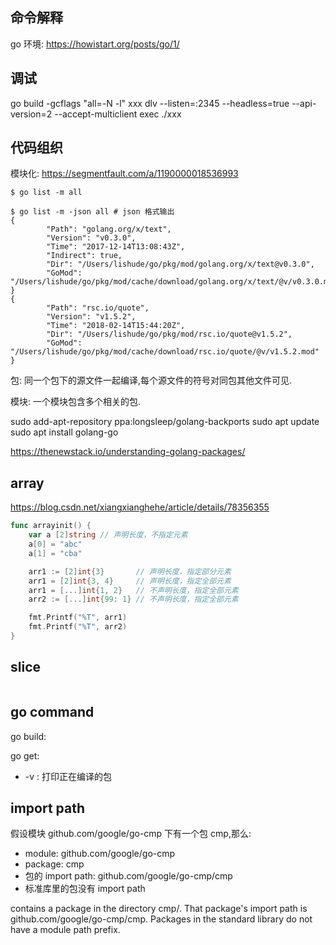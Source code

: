 ## 命令解释

go 环境: https://howistart.org/posts/go/1/

## 调试

go build -gcflags "all=-N -l" xxx
dlv --listen=:2345 --headless=true --api-version=2 --accept-multiclient exec ./xxx

## 代码组织

模块化: https://segmentfault.com/a/1190000018536993

```
$ go list -m all

$ go list -m -json all # json 格式输出
{
        "Path": "golang.org/x/text",
        "Version": "v0.3.0",
        "Time": "2017-12-14T13:08:43Z",
        "Indirect": true,
        "Dir": "/Users/lishude/go/pkg/mod/golang.org/x/text@v0.3.0",
        "GoMod": "/Users/lishude/go/pkg/mod/cache/download/golang.org/x/text/@v/v0.3.0.mod"
}
{
        "Path": "rsc.io/quote",
        "Version": "v1.5.2",
        "Time": "2018-02-14T15:44:20Z",
        "Dir": "/Users/lishude/go/pkg/mod/rsc.io/quote@v1.5.2",
        "GoMod": "/Users/lishude/go/pkg/mod/cache/download/rsc.io/quote/@v/v1.5.2.mod"
}
```

包: 同一个包下的源文件一起编译,每个源文件的符号对同包其他文件可见.

模块: 一个模块包含多个相关的包.

sudo add-apt-repository ppa:longsleep/golang-backports
sudo apt update
sudo apt install golang-go

https://thenewstack.io/understanding-golang-packages/

## array

https://blog.csdn.net/xiangxianghehe/article/details/78356355

```go
func arrayinit() {
	var a [2]string // 声明长度，不指定元素
	a[0] = "abc"
	a[1] = "cba"

	arr1 := [2]int{3}       // 声明长度，指定部分元素
	arr1 = [2]int{3, 4}     // 声明长度，指定全部元素
	arr1 = [...]int{1, 2}   // 不声明长度，指定全部元素
	arr2 := [...]int{99: 1} // 不声明长度，指定全部元素

	fmt.Printf("%T", arr1)
	fmt.Printf("%T", arr2)
}
```

## slice

```go

```

## go command

go build:

go get: 

- -v : 打印正在编译的包

## import path

假设模块 github.com/google/go-cmp 下有一个包 cmp,那么:

- module: github.com/google/go-cmp
- package: cmp
- 包的 import path: github.com/google/go-cmp/cmp
- 标准库里的包没有 import path

 contains a package in the directory cmp/. That package's import path is github.com/google/go-cmp/cmp. Packages in the standard library do not have a module path prefix.